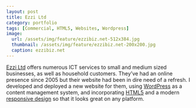 ```yaml
---
layout: post
title: Ezzi Ltd
category: portfolio
tags: [Commercial, HTML5, Websites, Wordpress]
image:
  url: /assets/img/feature/ezzibiz.net-512x384.jpg
  thumbnail: /assets/img/feature/ezzibiz.net-200x200.jpg
  caption: ezzibiz.net
---
```

[Ezzi Ltd](http://www.ezzibiz.net/) offers numerous ICT services to small and
medium sized businesses, as well as household customers. They’ve had an online
presence since 2005 but their website had been in dire need of a refresh. I
developed and deployed a new website for them, using
[WordPress](http://wordpress.org/) as a content management system, and
incorporating [HTML5](http://www.html5rocks.com/en/) and a modern [responsive
design](http://www.alistapart.com/articles/responsive-web-design/) so that it
looks great on any platform.
